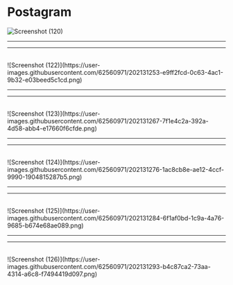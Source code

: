 # Postagram
![Screenshot (120)](https://user-images.githubusercontent.com/62560971/202131226-7c67a5fd-f8d9-409f-a994-0844a2a0a0ef.png)
<br/>
<hr><hr/>
<br/>
![Screenshot (122)](https://user-images.githubusercontent.com/62560971/202131253-e9ff2fcd-0c63-4ac1-9b32-e03beed5c1cd.png)
<br/>
<hr><hr/>
<br/>
![Screenshot (123)](https://user-images.githubusercontent.com/62560971/202131267-7f1e4c2a-392a-4d58-abb4-e17660f6cfde.png)
<br/>
<hr><hr/>
<br/>
![Screenshot (124)](https://user-images.githubusercontent.com/62560971/202131276-1ac8cb8e-ae12-4ccf-9990-1904815287b5.png)
<br/>
<hr><hr/>
<br/>
![Screenshot (125)](https://user-images.githubusercontent.com/62560971/202131284-6f1af0bd-1c9a-4a76-9685-b674e68ae089.png)
<br/>
<hr><hr/>
<br/>
![Screenshot (126)](https://user-images.githubusercontent.com/62560971/202131293-b4c87ca2-73aa-4314-a6c8-f7494419d097.png)

